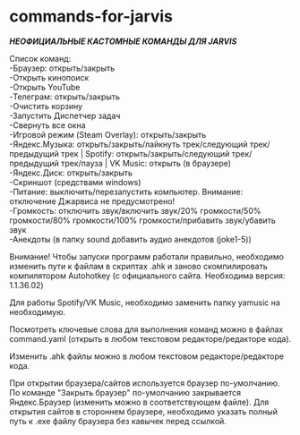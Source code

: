 # commands-for-jarvis

***НЕОФИЦИАЛЬНЫЕ КАСТОМНЫЕ КОМАНДЫ ДЛЯ JARVIS***

Список команд:<br>
-Браузер: открыть/закрыть<br>
-Открыть кинопоиск<br>
-Открыть YouTube<br>
-Телеграм: открыть/закрыть<br>
-Очистить корзину<br>
-Запустить Диспетчер задач<br>
-Свернуть все окна<br>
-Игровой режим (Steam Overlay): открыть/закрыть<br>
-Яндекс.Музыка: открыть/закрыть/лайкнуть трек/следующий трек/предыдущий трек | Spotify: открыть/закрыть/следующий трек/предыдущий трек/пауза | VK Music: открыть (в браузере)<br>
-Яндекс.Диск: открыть/закрыть<br>
-Скриншот (средствами windows)<br>
-Питание: выключить/перезапустить компьютер. Внимание: отключение Джарвиса не предусмотрено!<br>
-Громкость: отключить звук/включить звук/20% громкости/50% громкости/80% громкости/100% громкости/прибавить звук/убавить звук<br>
-Анекдоты (в папку sound добавить аудио анекдотов (joke1-5))<br>

Внимание! Чтобы запуски программ работали правильно, необходимо изменить пути к файлам в скриптах .ahk и заново скомпилировать компилятором Autohotkey (с официального сайта. Необходима версия: 1.1.36.02)<br>

Для работы Spotify/VK Music, необходимо заменить папку yamusic на необходимую.<br>

Посмотреть ключевые слова для выполнения команд можно в файлах command.yaml (открыть в любом текстовом редакторе/редакторе кода).<br>

Изменить .ahk файлы можно в любом текстовом редакторе/редакторе кода.<br>

При открытии браузера/сайтов используется браузер по-умолчанию. По команде "Закрыть браузер" по-умолчанию закрывается Яндекс.Браузер (изменить можно в соответствующем файле). Для открытия сайтов в стороннем браузере, необходимо указать полный путь к .ехе файлу браузера без кавычек перед ссылкой.
